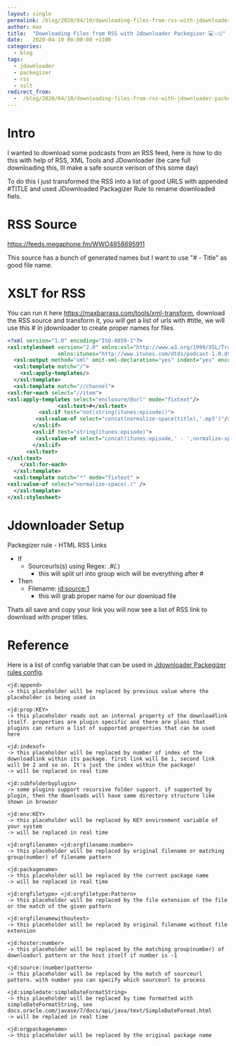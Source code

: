 ```yaml
---
layout: single
permalink: /blog/2020/04/10/downloading-files-from-rss-with-jdownloader-packegizer💻💥😍
author: max
title:  "Downloading Files from RSS with Jdownloader Packegizer 💻💥😍"
date:   2020-04-10 00:00:00 +1100
categories:
  - blog
tags:
  - jdownloader
  - packegizer
  - rss
  - xslt
redirect_from:
  -  /blog/2020/04/10/downloading-files-from-rss-with-jdownloader-packegizer
---
```


# Intro 

I wanted to download some podcasts from an RSS feed, here is how to do this with help of RSS, XML Tools and JDownloader (be care full downloading this, Ill make a safe source verison of this some day)

To do this I just transformed the RSS into a list of good URLS with appended #TITLE and used JDownloaded Packagizer Rule to rename downloaded fiels.

# RSS Source
https://feeds.megaphone.fm/WWO4858695911

This source has a bunch of generated names but I want to use "# - Title" as good file name.

# XSLT for RSS 

You can run it here https://maxbarrass.com/tools/xml-transform, download the RSS source and transform it, you will get a list of urls with #title, we will use this # in jdownloader to create proper names for files.

```xml
<?xml version="1.0" encoding="ISO-8859-1"?>
<xsl:stylesheet version="2.0" xmlns:xsl="http://www.w3.org/1999/XSL/Transform"
                xmlns:itunes="http://www.itunes.com/dtds/podcast-1.0.dtd">
  <xsl:output method="xml" omit-xml-declaration="yes" indent="yes" encoding="utf-16"/>
  <xsl:template match="/">
    <xsl:apply-templates/>
  </xsl:template>
  <xsl:template match="//channel">
<xsl:for-each select="//item">
<xsl:apply-templates select="enclosure/@url" mode="fixtext"/>
                <xsl:text>#</xsl:text>
          <xsl:if test="not(string(itunes:episode))">
         <xsl:value-of select="concat(normalize-space(title),'.mp3')"/>
        </xsl:if>
        <xsl:if test="string(itunes:episode)">
         <xsl:value-of select="concat(itunes:episode,' - ',normalize-space(title),'.mp3')"/>
        </xsl:if>
      <xsl:text>
</xsl:text>
    </xsl:for-each>
  </xsl:template>
  <xsl:template match="*" mode="fixtext" >
<xsl:value-of select="normalize-space(.)" />
  </xsl:template>
</xsl:stylesheet>
```

# Jdownloader Setup

Packegizer rule - HTML RSS Links
- If
  - Sourceurls(s) using Regex: .*#(.*)
    - this will split url into group wich will be everything after #
- Then
  - Filename: <jd:source:1>
    - this will grab proper name for our download file
    
    
Thats all save and copy your link you will now see a list of RSS link to download with proper titles.

# Reference 

Here is a list of config variable that can be used in [Jdownloader Packegizer rules config](https://board.jdownloader.org/showpost.php?p=421993&postcount=2).

```
<jd:append>
-> this placeholder will be replaced by previous value where the placeholder is being used in

<jd:prop:KEY>
-> this placeholder reads out an internal property of the downloadlink itself. properties are plugin specific and there are plans that plugins can return a list of supported properties that can be used here

<jd:indexof>
-> this placeholder will be replaced by number of index of the downloadlink within its package. first link will be 1, second link will be 2 and so on. It's just the index within the package!
-> will be replaced in real time

<jd:subfolderbyplugin>
-> some plugins support recursive folder support. if supported by plugin, then the downloads will have same directory structure like shown in browser

<jd:env:KEY>
-> this placeholder will be replaced by KEY environment variable of your system
-> will be replaced in real time

<jd:orgfilename> <jd:orgfilename:number>
-> this placeholder will be replaced by original filename or matching group(number) of filename pattern

<jd:packagename>
-> this placeholder will be replaced by the current package name
-> will be replaced in real time

<jd:orgfiletype> <jd:orgfiletype:Pattern>
-> this placeholder will be replaced by the file extension of the file or the match of the given pattern

<jd:orgfilenamewithoutext>
-> this placeholder will be replaced by original filename without file extension

<jd:hoster:number>
-> this placeholder will be replaced by the matching group(number) of downloadurl pattern or the host itself if number is -1

<jd:source:(number)pattern>
-> this placeholder will be replaced by the match of sourceurl pattern. with number you can specify which sourceurl to process

<jd:simpledate:simpleDateFormatString>
-> this placeholder will be replaced by time formatted with simpleDateFormatString, see docs.oracle.com/javase/7/docs/api/java/text/SimpleDateFormat.html
-> will be replaced in real time

<jd:orgpackagename>
-> this placeholder will be replaced by the original package name
```
